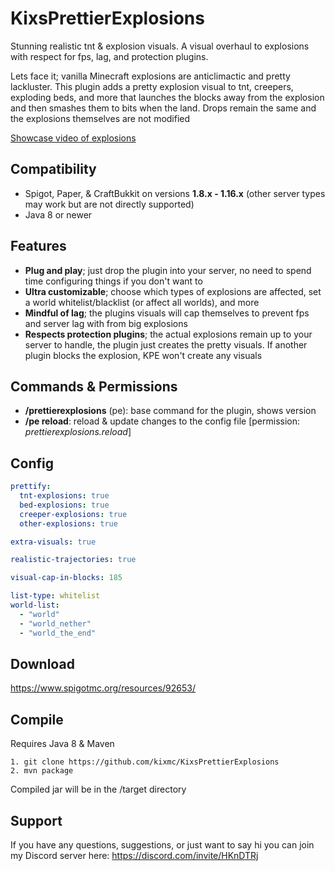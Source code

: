 # KixsPrettierExplosions
Stunning realistic tnt &amp; explosion visuals. A visual overhaul to explosions with respect for fps, lag, and protection plugins.

Lets face it; vanilla Minecraft explosions are anticlimactic and pretty lackluster. This plugin adds a pretty explosion visual to tnt, creepers, exploding beds, and more that launches the blocks away from the explosion and then smashes them to bits when the land. Drops remain the same and the explosions themselves are not modified

[Showcase video of explosions](https://www.youtube.com/watch?v=rlUwBiCRnag)

## Compatibility
* Spigot, Paper, & CraftBukkit on versions **1.8.x - 1.16.x** (other server types may work but are not directly supported)
* Java 8 or newer

## Features
* **Plug and play**; just drop the plugin into your server, no need to spend time configuring things if you don't want to
* **Ultra customizable**; choose which types of explosions are affected, set a world whitelist/blacklist (or affect all worlds), and more
* **Mindful of lag**; the plugins visuals will cap themselves to prevent fps and server lag with from big explosions
* **Respects protection plugins**; the actual explosions remain up to your server to handle, the plugin just creates the pretty visuals. If another plugin blocks the explosion, KPE won't create any visuals


## Commands & Permissions
- **/prettierexplosions** (pe): base command for the plugin, shows version
- **/pe reload**: reload & update changes to the config file [permission: *prettierexplosions.reload*]


## Config
```yaml
prettify:
  tnt-explosions: true
  bed-explosions: true
  creeper-explosions: true
  other-explosions: true

extra-visuals: true

realistic-trajectories: true

visual-cap-in-blocks: 185

list-type: whitelist
world-list:
  - "world"
  - "world_nether"
  - "world_the_end"
```

## Download
https://www.spigotmc.org/resources/92653/

## Compile
Requires Java 8 & Maven
```
1. git clone https://github.com/kixmc/KixsPrettierExplosions
2. mvn package
```
Compiled jar will be in the /target directory

## Support
If you have any questions, suggestions, or just want to say hi you can join my Discord server here: https://discord.com/invite/HKnDTRj

